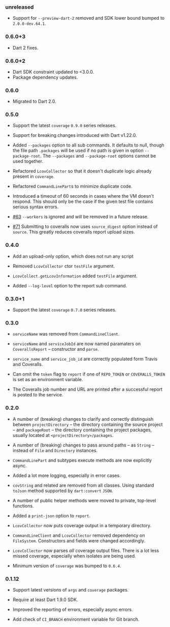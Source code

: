 ### unreleased

* Support for `--preview-dart-2` removed and SDK lower bound bumped to `2.0.0-dev.64.1`.

### 0.6.0+3

* Dart 2 fixes.

### 0.6.0+2

* Dart SDK constraint updated to <3.0.0.
* Package dependency updates.

### 0.6.0

* Migrated to Dart 2.0.

### 0.5.0

* Support the latest `coverage` `0.9.0` series releases.

* Support for breaking changes introduced with Dart v1.22.0.

* Added `--packages` option to all sub commands. It defaults to null, though the
  file path `.packages` will be used if no path is given in option `--package-root`.
  The `--packages` and `--package-root` options cannot be used together.
  
* Refactored `LcovCollector` so that it doesn't duplicate logic already 
  present in `coverage`.
  
* Refactored `CommandLinePart`s to minimize duplicate code.

* Introduced a timeout of 60 seconds in cases where the VM doesn't respond.
  This should only be the case if the given test file contains serious syntax errors.

* [#63](https://github.com/block-forest/dart-coveralls/pulls#63)
  `--workers` is ignored and will be removed in a future release.

* [#71](https://github.com/block-forest/dart-coveralls/pulls#71)
  Submitting to coveralls now uses `source_digest` option instead of `source`.
  This greatly reduces coveralls report upload sizes.

### 0.4.0

* Add an upload-only option, which does not run any script

* Removed `LcovCollector` ctor `testFile` argument.

* `LcovCollect.getLcovInformation` added `testFile` argument.

* Added `--log-level` option to the report sub command.

### 0.3.0+1

* Support the latest `coverage` `0.7.0` series releases.

### 0.3.0

* `serviceName` was removed from `CommandLineClient`.

* `serviceName` and `serviceJobId` are now named paramaters on `CoverallsReport`
  – constructor and `parse`.

* `service_name` and `service_job_id` are correctly populated form Travis and
  Coveralls.

* Can omit the `token` flag to `report` if one of `REPO_TOKEN` or 
  `COVERALLS_TOKEN` is set as an environment variable.

* The Coveralls job number and URL are printed after a successful report is 
  posted to the service.

### 0.2.0

* A number of (breaking) changes to clarify and correctly distinguish between
  `projectDirectory` – the directory containing the source project – and
  `packageRoot` – the directory containing the project packages,
  usually located at `<projectDirectory>/packages`.

* A number of (breaking) changes to pass around paths – as `String` – instead of
  `File` and `Directory` instances.

* `CommandLinePart` and subtypes execute methods are now explicitly async.

* Added a lot more logging, especially in error cases.

* `covString` and related are removed from all classes. Using standard `toJson`
  method supported by `dart:convert` `JSON`.
  
* A number of public helper methods were moved to private, top-level functions.

* Added a `print-json` option to `report`.

* `LcovCollector` now puts coverage output in a temporary directory.

* `CommandLineClient` and `LcovCollector` removed dependency on `FileSystem`.
  Constructors and fields were changed accordingly.
  
* `LcovCollector` now parses *all* coverage output files.
  There is a lot less missed coverage, especially when isolates are being used.
  
* Minimum version of `coverage` was bumped to `0.6.4`.

### 0.1.12

* Support latest versions of `args` and `coverage` packages.

* Require at least Dart 1.9.0 SDK.

* Improved the reporting of errors, especially async errors.

* Add check of `CI_BRANCH` environment variable for Git branch. 
